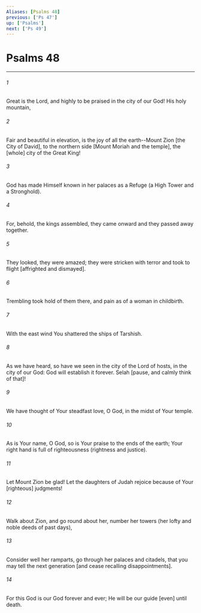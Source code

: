```yaml
---
Aliases: [Psalms 48]
previous: ['Ps 47']
up: ['Psalms']
next: ['Ps 49']
---
```

# Psalms 48

***














###### 1 






Great is the Lord, and highly to be praised in the city of our God! His holy mountain, 













###### 2 






Fair and beautiful in elevation, is the joy of all the earth--Mount Zion [the City of David], to the northern side [Mount Moriah and the temple], the [whole] city of the Great King! 













###### 3 






God has made Himself known in her palaces as a Refuge (a High Tower and a Stronghold). 













###### 4 






For, behold, the kings assembled, they came onward and they passed away together. 













###### 5 






They looked, they were amazed; they were stricken with terror and took to flight [affrighted and dismayed]. 













###### 6 






Trembling took hold of them there, and pain as of a woman in childbirth. 













###### 7 






With the east wind You shattered the ships of Tarshish. 













###### 8 






As we have heard, so have we seen in the city of the Lord of hosts, in the city of our God: God will establish it forever. Selah [pause, and calmly think of that]! 













###### 9 






We have thought of Your steadfast love, O God, in the midst of Your temple. 













###### 10 






As is Your name, O God, so is Your praise to the ends of the earth; Your right hand is full of righteousness (rightness and justice). 













###### 11 






Let Mount Zion be glad! Let the daughters of Judah rejoice because of Your [righteous] judgments! 













###### 12 






Walk about Zion, and go round about her, number her towers (her lofty and noble deeds of past days), 













###### 13 






Consider well her ramparts, go through her palaces and citadels, that you may tell the next generation [and cease recalling disappointments]. 













###### 14 






For this God is our God forever and ever; He will be our guide [even] until death.

